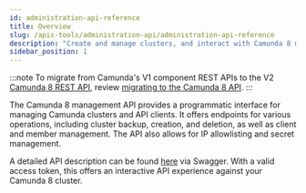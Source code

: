 ```yaml
---
id: administration-api-reference
title: Overview
slug: /apis-tools/administration-api/administration-api-reference
description: "Create and manage clusters, and interact with Camunda 8 management API programmatically without using the Camunda 8 Console."
sidebar_position: 1
---
```


:::note
To migrate from Camunda's V1 component REST APIs to the V2 [Camunda 8 REST API](/apis-tools/camunda-api-rest/camunda-api-rest-overview.md), review [migrating to the Camunda 8 API](/apis-tools/migration-manuals/migrate-to-camunda-api.md).
:::

The Camunda 8 management API provides a programmatic interface for managing Camunda clusters and API clients. It offers endpoints for various operations, including cluster backup, creation, and deletion, as well as client and member management. The API also allows for IP allowlisting and secret management.

A detailed API description can be found [here](https://console.cloud.camunda.io/customer-api/openapi/docs/#/) via Swagger. With a valid access token, this offers an interactive API experience against your Camunda 8 cluster.
